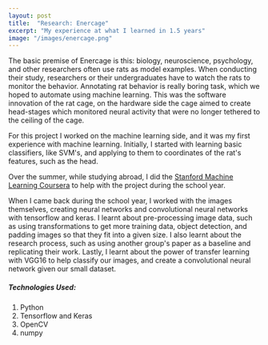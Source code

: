 ```yaml
---
layout: post
title:  "Research: Enercage"
excerpt: "My experience at what I learned in 1.5 years"
image: "/images/enercage.png"
---
```



The basic premise of Enercage is this: biology, neuroscience, psychology, and other researchers often use rats as model examples. When conducting their study, researchers or their undergraduates have to watch the rats to monitor the behavior. Annotating rat behavior is really boring task, which we hoped to automate using machine learning. This was the software innovation of the rat cage, on the hardware side the cage aimed to create head-stages which monitored neural activity that were no longer tethered to the ceiling of the cage.

For this project I worked on the machine learning side, and it was my first experience with machine learning. Initially, I started with learning basic classifiers, like SVM's, and applying to them to coordinates of the rat's features, such as the head.

Over the summer, while studying abroad, I did the [Stanford Machine Learning Coursera](https://www.coursera.org/learn/machine-learning) to help with the project during the school year.

When I came back during the school year, I worked with the images themselves, creating neural networks and convolutional neural networks with tensorflow and keras. I learnt about pre-processing image data, such as using transformations to get more training data, object detection, and padding images so that they fit into a given size. I also learnt about the research process, such as using another group's paper as a baseline and replicating their work. Lastly, I learnt about the power of transfer learning with VGG16 to help classify our images, and create a convolutional neural network given our small dataset.

<h5>Technologies Used: </h5>
<ol>
  <li>Python</li>
  <li>Tensorflow and Keras</li>
  <li>OpenCV</li>
  <li>numpy</li>
</ol>
